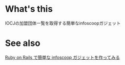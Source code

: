 # What's this
IOCJの加盟団体一覧を取得する簡単なinfoscoopガジェット

# See also
[Ruby on Rails で簡単な infoscoop ガジェットを作ってみる](http://qiita.com/teppei_tosa/items/4bf8d1f52fcda49cc0df)
